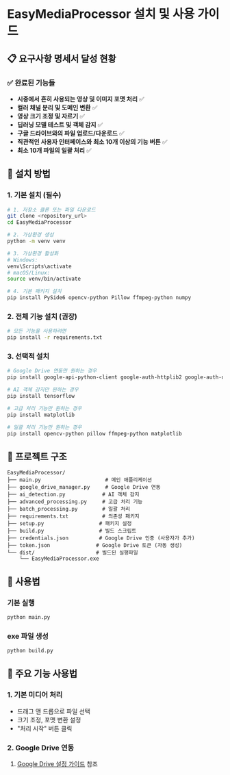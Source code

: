 # EasyMediaProcessor 설치 및 사용 가이드

## 📋 요구사항 명세서 달성 현황

### ✅ 완료된 기능들
- **시중에서 흔히 사용되는 영상 및 이미지 포맷 처리** ✅
- **컬러 채널 분리 및 도메인 변환** ✅ 
- **영상 크기 조정 및 자르기** ✅
- **딥러닝 모델 테스트 및 객체 감지** ✅
- **구글 드라이브와의 파일 업로드/다운로드** ✅
- **직관적인 사용자 인터페이스와 최소 10개 이상의 기능 버튼** ✅
- **최소 10개 파일의 일괄 처리** ✅

## 🚀 설치 방법

### 1. 기본 설치 (필수)
```bash
# 1. 저장소 클론 또는 파일 다운로드
git clone <repository_url>
cd EasyMediaProcessor

# 2. 가상환경 생성
python -m venv venv

# 3. 가상환경 활성화
# Windows:
venv\Scripts\activate
# macOS/Linux:
source venv/bin/activate

# 4. 기본 패키지 설치
pip install PySide6 opencv-python Pillow ffmpeg-python numpy
```

### 2. 전체 기능 설치 (권장)
```bash
# 모든 기능을 사용하려면
pip install -r requirements.txt
```

### 3. 선택적 설치
```bash
# Google Drive 연동만 원하는 경우
pip install google-api-python-client google-auth-httplib2 google-auth-oauthlib

# AI 객체 감지만 원하는 경우  
pip install tensorflow

# 고급 처리 기능만 원하는 경우
pip install matplotlib

# 일괄 처리 기능만 원하는 경우
pip install opencv-python pillow ffmpeg-python matplotlib
```

## 📁 프로젝트 구조

```
EasyMediaProcessor/
├── main.py                     # 메인 애플리케이션
├── google_drive_manager.py     # Google Drive 연동
├── ai_detection.py            # AI 객체 감지
├── advanced_processing.py     # 고급 처리 기능
├── batch_processing.py        # 일괄 처리
├── requirements.txt           # 의존성 패키지
├── setup.py                  # 패키지 설정
├── build.py                  # 빌드 스크립트
├── credentials.json          # Google Drive 인증 (사용자가 추가)
├── token.json               # Google Drive 토큰 (자동 생성)
└── dist/                    # 빌드된 실행파일
    └── EasyMediaProcessor.exe
```

## 🎯 사용법

### 기본 실행
```bash
python main.py
```

### exe 파일 생성
```bash
python build.py
```

## 🔧 주요 기능 사용법

### 1. 기본 미디어 처리
- 드래그 앤 드롭으로 파일 선택
- 크기 조정, 포맷 변환 설정
- "처리 시작" 버튼 클릭

### 2. Google Drive 연동
1. [Google Drive 설정 가이드](Google_Drive_Setup_Guide.md) 참조